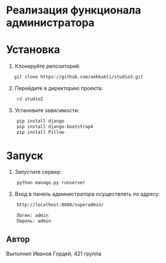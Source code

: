 # Реализация функционала администратора

# Установка

1. Клонируйте репозиторий:

```bash
   git clone https://github.com/aekkakti/studio3.git

```

2. Перейдите в директорию проекта:

```bash
    cd studio2
```

3. Установите зависимости:

```bash
    pip install django
    pip install django-bootstrap4
    pip install Pillow
```

# Запуск

1. Запустите сервер:

```bash
    python manage.py runserver
```

2. Вход в панель администратора осуществлять по адресу:

```bash
    http://localhost:8080/superadmin/
```

```bash
    Логин: admin
    Пароль: admin
```

## Автор

Выполнил Иванов Гордей, 421 группа

